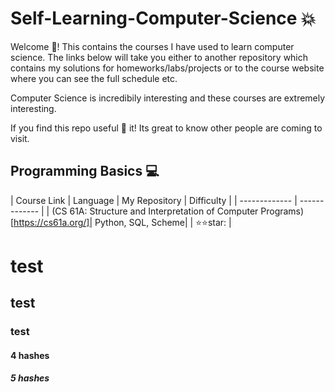 # Self-Learning-Computer-Science :collision:

Welcome 👋! This contains the courses I have used to learn computer science. The links below will take you either to another repository which contains my solutions for homeworks/labs/projects or to the course website where you can see the full schedule etc.

Computer Science is incredibily interesting and these courses are extremely interesting.

If you find this repo useful :star2: it! Its great to know other people are coming to visit.


## Programming Basics :computer:

| Course Link | Language | My Repository | Difficulty | 
| ------------- | ------------- |
| (CS 61A: Structure and Interpretation of Computer Programs)[https://cs61a.org/]| Python, SQL, Scheme| | :star::star:star: |


# test
## test
### test
#### 4 hashes
##### 5 hashes
